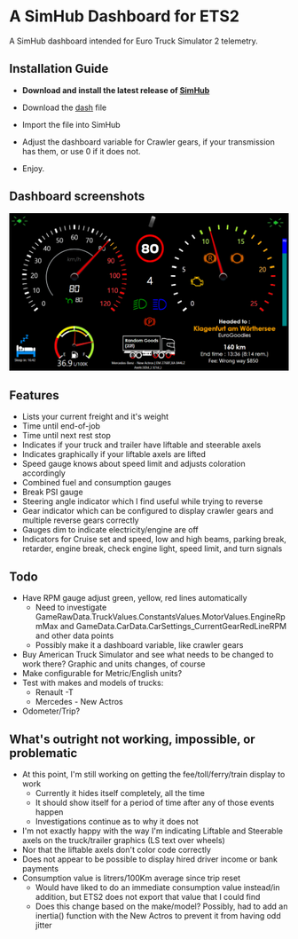 # A SimHub Dashboard for ETS2

A SimHub dashboard intended for Euro Truck Simulator 2 telemetry.

## Installation Guide

* **Download and install the latest release of [SimHub](https://www.simhubdash.com/)**

* Download the [dash](ETS2Simple.simhubdash) file
* Import the file into SimHub
* Adjust the dashboard variable for Crawler gears, if your transmission has them, or use 0 if it does not.
* Enjoy.


## Dashboard screenshots

![Screenshot of dashboard](screenshot.png)

## Features

* Lists your current freight and it's weight
* Time until end-of-job
* Time until next rest stop
* Indicates if your truck and trailer have liftable and steerable axels
* Indicates graphically if your liftable axels are lifted
* Speed gauge knows about speed limit and adjusts coloration accordingly 
* Combined fuel and consumption gauges
* Break PSI gauge
* Steering angle indicator which I find useful while trying to reverse
* Gear indicator which can be configured to display crawler gears and multiple reverse gears correctly
* Gauges dim to indicate electricity/engine are off
* Indicators for Cruise set and speed, low and high beams, parking break, retarder, engine break, check engine light, speed limit, and turn signals

## Todo

* Have RPM gauge adjust green, yellow, red lines automatically
  * Need to investigate GameRawData.TruckValues.ConstantsValues.MotorValues.EngineRpmMax and GameData.CarData.CarSettings_CurrentGearRedLineRPM and other data points
  * Possibly make it a dashboard variable, like crawler gears
* Buy American Truck Simulator and see what needs to be changed to work there? Graphic and units changes, of course
* Make configurable for Metric/English units?
* Test with makes and models of trucks:
  * Renault -T
  * Mercedes - New Actros
* Odometer/Trip?

## What's outright not working, impossible, or problematic

* At this point, I'm still working on getting the fee/toll/ferry/train display to work
  *  Currently it hides itself completely, all the time
  *  It should show itself for a period of time after any of those events happen
  *  Investigations continue as to why it does not
*  I'm not exactly happy with the way I'm indicating Liftable and Steerable axels on the truck/trailer graphics (LS text over wheels)
*  Nor that the liftable axels don't color code correctly
*  Does not appear to be possible to display hired driver income or bank payments
* Consumption value is litrers/100Km average since trip reset
  *  Would have liked to do an immediate consumption value instead/in addition, but ETS2 does not export that value that I could find
  *  Does this change based on the make/model? Possibly, had to add an inertia() function with the New Actros to prevent it from having odd jitter
